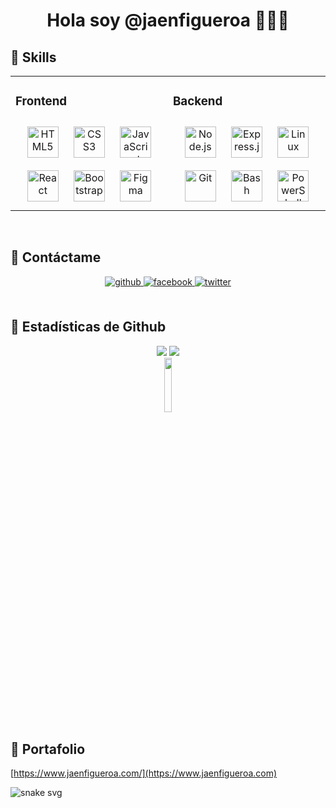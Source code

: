 # <div align="center"> Hola soy @jaenfigueroa 👋👨‍💻</div> 




<!-- <div align="center"> -->
<!-- <img src="https://profile-counter.glitch.me/jaenfigueroa/count.svg"> -->
<!-- </div> -->
 
 

## 📌 Skills 
<table><tr><td valign="top" width="33%">

### Frontend  
<div align="center">  
<a href="https://en.wikipedia.org/wiki/HTML5" target="_blank"><img style="margin: 10px" src="https://profilinator.rishav.dev/skills-assets/html5-original-wordmark.svg" alt="HTML5" height="50" /></a>  
<a href="https://www.w3schools.com/css/" target="_blank"><img style="margin: 10px" src="https://profilinator.rishav.dev/skills-assets/css3-original-wordmark.svg" alt="CSS3" height="50" /></a>  
<a href="https://www.javascript.com/" target="_blank"><img style="margin: 10px" src="https://profilinator.rishav.dev/skills-assets/javascript-original.svg" alt="JavaScript" height="50" /></a>  
<a href="https://reactjs.org/" target="_blank"><img style="margin: 10px" src="https://profilinator.rishav.dev/skills-assets/react-original-wordmark.svg" alt="React" height="50" /></a>  
<a href="https://getbootstrap.com/docs/3.4/javascript/" target="_blank"><img style="margin: 10px" src="https://profilinator.rishav.dev/skills-assets/bootstrap-plain.svg" alt="Bootstrap" height="50" /></a>  
<a href="https://www.figma.com/" target="_blank"><img style="margin: 10px" src="https://profilinator.rishav.dev/skills-assets/figma-icon.svg" alt="Figma" height="50" /></a>  
</div>

</td><td valign="top" width="33%">



### Backend  
<div align="center">  
<a href="https://nodejs.org/" target="_blank"><img style="margin: 10px" src="https://profilinator.rishav.dev/skills-assets/nodejs-original-wordmark.svg" alt="Node.js" height="50" /></a>  
<a href="https://expressjs.com/" target="_blank"><img style="margin: 10px" src="https://profilinator.rishav.dev/skills-assets/express-original-wordmark.svg" alt="Express.js" height="50" /></a>  
<a href="https://www.linux.org/" target="_blank"><img style="margin: 10px" src="https://profilinator.rishav.dev/skills-assets/linux-original.svg" alt="Linux" height="50" /></a>  
<a href="https://github.com/" target="_blank"><img style="margin: 10px" src="https://profilinator.rishav.dev/skills-assets/git-scm-icon.svg" alt="Git" height="50" /></a>  
<a href="https://www.gnu.org/software/bash/" target="_blank"><img style="margin: 10px" src="https://profilinator.rishav.dev/skills-assets/gnu_bash-icon.svg" alt="Bash" height="50" /></a>  
<a href="https://docs.microsoft.com/en-us/powershell/" target="_blank"><img style="margin: 10px" src="https://profilinator.rishav.dev/skills-assets/powershell.png" alt="PowerShell" height="50" /></a> 
<!-- <a href="https://www.mongodb.com/" target="_blank"><img style="margin: 10px" src="https://profilinator.rishav.dev/skills-assets/mongodb-original-wordmark.svg" alt="MongoDB" height="50" /></a>   -->
</div>

<!-- </td><td valign="top" width="33%"> -->
<!-- </td></tr> -->
</table>  

 
<br/>   
 
## 📌 Contáctame
 
<div align="center">
<a href="https://github.com/jaenfigueroa" target="_blank">
<img src=https://img.shields.io/badge/github-%2324292e.svg?&style=for-the-badge&logo=github&logoColor=white alt=github style="margin-bottom: 5px;" />
</a>
<a href="https://www.facebook.com/100074730343498" target="_blank">
<img src=https://img.shields.io/badge/facebook-%232E87FB.svg?&style=for-the-badge&logo=facebook&logoColor=white alt=facebook style="margin-bottom: 5px;" />
</a>  
<a href="https://twitter.com/jaenfigueroa1" target="_blank">
<img src=https://img.shields.io/badge/twitter-%2300acee.svg?&style=for-the-badge&logo=twitter&logoColor=white alt=twitter style="margin-bottom: 5px;" />
</a>  
</div>  
  
<br/> 
 
 
## 📌 Estadísticas de Github  

<div align="center">
<img src="https://github-readme-stats.vercel.app/api?username=jaenfigueroa&show_icons=true&count_private=true&hide_border=true"/>
<img src="http://github-readme-streak-stats.herokuapp.com?user=jaenfigueroa&count_private=true&hide_border=true"  />  
</div>

<div align="center">
<!-- <img height="150em" src="https://github-readme-stats.vercel.app/api/top-langs/?username=jaenfigueroa&layout=compact&count_private=true&hide_border=true" /> -->
<!-- <img height="150em" src="https://github-profile-trophy.vercel.app/?username=jaenfigueroa&theme=radical&column=3&no-frame=true&margin-w=-4&margin-h=-4" /> -->
</div>

 <div align="center">
 <img src="https://komarev.com/ghpvc/?username=jaenfigueroa&style=flat-square&color=red" alt="" width="15%" height="15%"/> 
<!-- <img src="https://visitor-badge.glitch.me/badge?page_id=jaenfigueroa" width="15%" height="15%">  -->
</div>


 
 
## 📌 Portafolio
[https://www.jaenfigueroa.com/](https://www.jaenfigueroa.com)

![snake svg](https://github.com/wavescats/wavescats/blob/output/github-contribution-grid-snake.svg)

 
 
